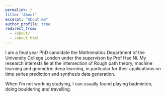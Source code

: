 ```yaml
---
permalink: /
title: "About"
excerpt: "About me"
author_profile: true
redirect_from: 
  - /about/
  - /about.html
---
```

I am a final year PhD candidate the Mathematics Department of the University College London under the supervison by Prof Hao Ni. My research interests lie at the intersection of Rough path theory, machine learning and geometric deep learning, in particular for their applications on time series prediction and synthesis data generation. 

When I'm not working studying, I can usually found playing badminton, doing bouldering and travelling.  

